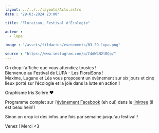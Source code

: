 ```yaml
---
layout: ../../../layouts/Actu.astro
date : "29-03-2024 23:00"

title: "Floraison, Festival d'Écologie"

auteur :
  - lupa

image : "/assets/fildactus/evenements/03-29-lupa.png"

source : "https://www.instagram.com/p/C4dW4N2tBQp/"
---
```


On drop l'affiche que vous attendiez toustes !  
Bienvenue au Festival de LUPA - Les FloraiSons !  
Maxime, Lugane et Léa vous proposent un évènement sur six jours et cinq lieux porté sur l’écologie et la joie dans la lutte en action !

Graphisme Iris Solère ❤

Programme complet sur l'[évènement Facebook](https://www.facebook.com/events/7232882826788572/) (eh oui) dans le [linktree](https://linktr.ee/floraisons) (il est beau hein!)

Sinon on drop ici des infos une fois par semaine jusqu'au festival !

Venez ! Merci <3